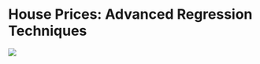 # House Prices: Advanced Regression Techniques
![](https://previews.123rf.com/images/tasia12/tasia121207/tasia12120700004/14402792-houses-at-street-funny-banner-cartoon.jpg)
